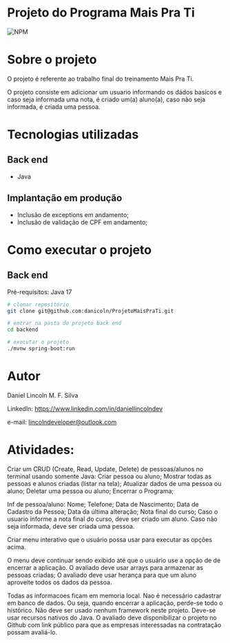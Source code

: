 # Projeto do Programa Mais Pra Ti
![NPM](https://img.shields.io/badge/Status-em%20desenvolvimento-green)

# Sobre o projeto


O projeto é referente ao trabalho final do treinamento Mais Pra Ti. 

O projeto consiste em adicionar um usuario informando os dádos basicos e caso seja informada uma nota, é criado um(a) aluno(a), caso não seja informada, é criada uma pessoa.

# Tecnologias utilizadas
## Back end
- Java

## Implantação em produção
- Inclusão de exceptions em andamento;
- Inclusão de validação de CPF em andamento;

# Como executar o projeto

## Back end
Pré-requisitos: Java 17

```bash
# clonar repositório
git clone git@github.com:danicoln/ProjetoMaisPraTi.git

# entrar na pasta do projeto back end
cd backend

# executar o projeto
./mvnw spring-boot:run

```

# Autor

Daniel Lincoln M. F. Silva

LinkedIn: https://www.linkedin.com/in/daniellincolndev 

e-mail: lincolndeveloper@outlook.com



# Atividades:
Criar um CRUD (Create, Read, Update, Delete) de pessoas/alunos no terminal usando somente Java:
Criar pessoa ou aluno;
Mostrar todas as pessoas e alunos criadas (listar na tela);
Atualizar dados de uma pessoa ou aluno;
Deletar uma pessoa ou aluno;
Encerrar o Programa;

Inf de pessoa/aluno:
Nome;
Telefone;
Data de Nascimento;
Data de Cadastro da Pessoa;
Data da última alteração;
Nota final do curso;
Caso o usuario informe a nota final do curso, deve ser criado um aluno. Caso não seja informada, deve ser criada uma pessoa.

Criar menu interativo que o usuário possa usar para executar as opções acima.

O menu deve continuar sendo exibido até que o usuário use a opção de de encerrar a aplicação.
O avaliado deve usar arrays para armazenar as pessoas criadas;
O avaliado deve usar herança para que um aluno aproveite todos os dados da pessoa.

Todas as informacoes ficam em memoria local. Nao é necessário cadastrar em banco de dados. Ou seja, quando encerrar a aplicação, perde-se todo o histórico.
Não deve ser usado nenhum framework neste projeto. Deve-se usar recursos nativos do Java.
O avaliado deve disponibilizar o projeto no Github com link público para que as empresas interessadas na contratação possam avaliá-lo.


